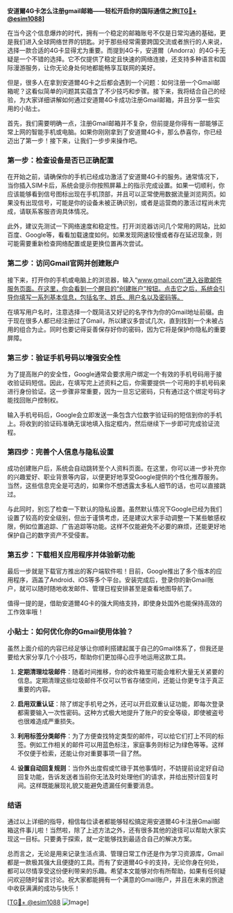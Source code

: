 **安道爾4G卡怎么注册gmail邮箱——轻松开启你的国际通信之旅[[TG💪+ @esim1088](https://t.me/s/esim1088)]**

在当今这个信息爆炸的时代，拥有一个稳定的邮箱账号不仅是日常沟通的基础，更是我们进入全球网络世界的钥匙。对于那些经常需要跨国交流或者旅行的人来说，选择一款合适的4G卡显得尤为重要。而提到4G卡，安道爾（Andorra）的4G卡无疑是一个不错的选择。它不仅提供了稳定且快速的网络连接，还支持多种语言和国际漫游服务，让你无论身处何地都能畅享互联网的美好。

但是，很多人在拿到安道爾4G卡之后都会遇到一个问题：如何注册一个Gmail邮箱呢？这看似简单的问题其实蕴含了不少技巧和步骤。接下来，我将结合自己的经验，为大家详细讲解如何通过安道爾4G卡成功注册Gmail邮箱，并且分享一些实用的小贴士。

首先，我们需要明确一点，注册Gmail邮箱并不复杂，但前提是你得有一部能够正常上网的智能手机或电脑。如果你刚刚拿到了安道爾4G卡，那么恭喜你，你已经迈出了第一步！接下来，让我们一步步来操作吧。

### 第一步：检查设备是否已正确配置

在开始之前，请确保你的手机已经成功激活了安道爾4G卡的服务。通常情况下，当你插入SIM卡后，系统会提示你按照屏幕上的指示完成设置。如果一切顺利，你应该能够看到信号图标出现在手机顶部，并且可以正常使用数据流量浏览网页。如果没有出现信号，可能是你的设备未被正确识别，或者是运营商的激活过程尚未完成，请联系客服咨询具体情况。

此外，建议先测试一下网络速度和稳定性。打开浏览器访问几个常用的网站，比如百度、Google等，看看加载速度如何。如果发现网速较慢或者存在延迟现象，则可能需要重新检查网络配置或是更换位置再次尝试。

### 第二步：访问Gmail官网并创建账户

接下来，打开你的手机或电脑上的浏览器，输入“www.gmail.com”进入谷歌邮件服务页面。在这里，你会看到一个醒目的“创建账户”按钮。点击它之后，系统会引导你填写一系列基本信息，包括名字、姓氏、用户名以及密码等。

在填写用户名时，注意选择一个既简洁又好记的名字作为你的Gmail地址前缀。由于现在很多人都已经注册过了Gmail，所以建议多尝试几次，直到找到一个未被占用的组合为止。同时也要记得妥善保存好你的密码，因为它将是保护你隐私的重要屏障。

### 第三步：验证手机号码以增强安全性

为了提高账户的安全性，Google通常会要求用户绑定一个有效的手机号码用于接收验证码短信。因此，在填写完上述资料之后，你需要提供一个可用的手机号码来进行身份验证。这一步骤非常重要，因为一旦忘记密码，只有通过这个绑定号码才能找回账户控制权。

输入手机号码后，Google会立即发送一条包含六位数字验证码的短信到你的手机上。将收到的验证码准确无误地填入指定框内，然后继续下一步即可完成验证流程。

### 第四步：完善个人信息与隐私设置

成功创建账户后，系统会自动跳转至个人资料页面。在这里，你可以进一步补充你的兴趣爱好、职业背景等内容，以便更好地享受Google提供的个性化推荐服务。当然，这些信息完全是可选的，如果你不想透露太多私人细节的话，也可以直接跳过。

与此同时，别忘了检查一下默认的隐私设置。虽然默认情况下Google已经为我们设置了较高的安全级别，但出于谨慎考虑，还是建议大家手动调整一下某些敏感权限，例如位置追踪、广告追踪等功能。这样不仅能避免不必要的麻烦，还能更好地保护自己的数字资产不受侵害。

### 第五步：下载相关应用程序并体验新功能

最后一步就是下载官方推出的客户端软件啦！目前，Google推出了多个版本的应用程序，涵盖了Android、iOS等多个平台。安装完成后，登录你的新Gmail账户，就可以随时随地收发邮件、管理日程安排甚至是查看地图导航了。

值得一提的是，借助安道爾4G卡的强大网络支持，即使身处国外也能保持高效的工作效率哦！

### 小贴士：如何优化你的Gmail使用体验？

虽然上面介绍的内容已经足够让你顺利搭建起属于自己的Gmail体系了，但我还是要给大家分享几个小技巧，帮助你们更加得心应手地运用这款工具。

1. **定期清理垃圾邮件**：随着时间推移，你的收件箱里可能会堆积大量无关紧要的信息。定期清理这些垃圾邮件不仅可以节省存储空间，还能让你更专注于真正重要的内容。
   
2. **启用双重认证**：除了绑定手机号之外，还可以开启双重认证功能，即每次登录都需要输入一次性密码。这种方式极大地提升了账户的安全等级，即使被盗号也很难造成严重损失。
   
3. **利用标签分类邮件**：为了方便查找特定类型的邮件，可以给它们打上不同的标签。例如工作相关的邮件可以用蓝色标注，家庭事务则标记为绿色等等。这样不仅便于检索，还能让你对重要事项一目了然。

4. **设置自动回复规则**：当你外出度假或忙碌于其他事情时，不妨提前设定好自动回复功能，告诉发送者当前你无法及时处理他们的请求，并给出预计回复时间。这样既能展现礼貌又能避免遗漏任何重要消息。

### 结语

通过以上详细的指导，相信每位读者都能够轻松搞定用安道爾4G卡注册Gmail邮箱这件事儿啦！当然啦，除了上述方法之外，还有很多其他的途径可以帮助大家实现这一目标。只要勇于探索，就一定能够找到最适合自己的解决方案。

总而言之，无论是用来记录生活点滴、管理日常工作还是作为学习资源库，Gmail都是一款极其强大且便捷的工具。而有了安道爾4G卡的支持，无论你身在何处，都可以尽情享受这份便利带来的乐趣。希望本文能够对你有所帮助，如果有任何疑问欢迎随时留言讨论。祝大家都能拥有一个满意的Gmail账户，并且在未来的旅途中收获满满的成功与快乐！

[[TG💪+ @esim1088](https://t.me/s/esim1088) ![Image](https://i.postimg.cc/4NQfJmqS/Snipaste-2025-05-13-00-14-12.png)]
